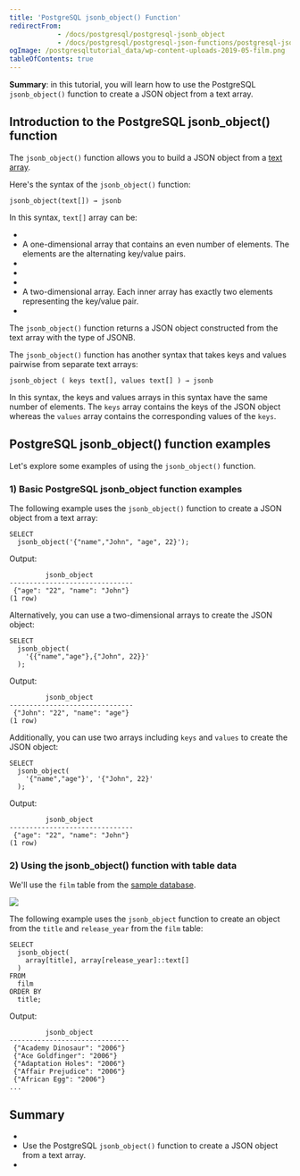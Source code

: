 ```yaml
---
title: 'PostgreSQL jsonb_object() Function'
redirectFrom:
            - /docs/postgresql/postgresql-jsonb_object 
            - /docs/postgresql/postgresql-json-functions/postgresql-jsonb_object/
ogImage: /postgresqltutorial_data/wp-content-uploads-2019-05-film.png
tableOfContents: true
---
```



**Summary**: in this tutorial, you will learn how to use the PostgreSQL `jsonb_object()` function to create a JSON object from a text array.





## Introduction to the PostgreSQL jsonb_object() function





The `jsonb_object()` function allows you to build a JSON object from a [text](/docs/postgresql/postgresql-char-varchar-text/) [array](https://www.postgresqltutorial.com/postgresql-tutorial/postgresql-array).





Here's the syntax of the `jsonb_object()` function:





```
jsonb_object(text[]) → jsonb
```





In this syntax, `text[]` array can be:





- 
- A one-dimensional array that contains an even number of elements. The elements are the alternating key/value pairs.
- 
-
- 
- A two-dimensional array. Each inner array has exactly two elements representing the key/value pair.
- 





The `jsonb_object()` function returns a JSON object constructed from the text array with the type of JSONB.





The `jsonb_object()` function has another syntax that takes keys and values pairwise from separate text arrays:





```
jsonb_object ( keys text[], values text[] ) → jsonb
```





In this syntax, the keys and values arrays in this syntax have the same number of elements. The `keys` array contains the keys of the JSON object whereas the `values` array contains the corresponding values of the `keys`.





## PostgreSQL jsonb_object() function examples





Let's explore some examples of using the `jsonb_object()` function.





### 1) Basic PostgreSQL jsonb_object function examples





The following example uses the `jsonb_object()` function to create a JSON object from a text array:





```
SELECT
  jsonb_object('{"name","John", "age", 22}');
```





Output:





```
         jsonb_object
-------------------------------
 {"age": "22", "name": "John"}
(1 row)
```





Alternatively, you can use a two-dimensional arrays to create the JSON object:





```
SELECT
  jsonb_object(
    '{{"name","age"},{"John", 22}}'
  );
```





Output:





```
         jsonb_object
-------------------------------
 {"John": "22", "name": "age"}
(1 row)
```





Additionally, you can use two arrays including `keys` and `values` to create the JSON object:





```
SELECT
  jsonb_object(
    '{"name","age"}', '{"John", 22}'
  );
```





Output:





```
         jsonb_object
-------------------------------
 {"age": "22", "name": "John"}
(1 row)
```





### 2) Using the jsonb_object() function with table data





We'll use the `film` table from the [sample database](https://www.postgresqltutorial.com/postgresql-getting-started/postgresql-sample-database/).





![](/postgresqltutorial_data/wp-content-uploads-2019-05-film.png)





The following example uses the `jsonb_object` function to create an object from the `title` and `release_year` from the `film` table:





```
SELECT
  jsonb_object(
    array[title], array[release_year]::text[]
  )
FROM
  film
ORDER BY
  title;
```





Output:





```
         jsonb_object
------------------------------
 {"Academy Dinosaur": "2006"}
 {"Ace Goldfinger": "2006"}
 {"Adaptation Holes": "2006"}
 {"Affair Prejudice": "2006"}
 {"African Egg": "2006"}
...
```





## Summary





- 
- Use the PostgreSQL `jsonb_object()` function to create a JSON object from a text array.
- 



